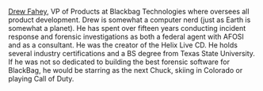[Drew Fahey](Drew_Fahey "wikilink"), VP of Products at Blackbag
Technologies where oversees all product development. Drew is somewhat a
computer nerd (just as Earth is somewhat a planet). He has spent over
fifteen years conducting incident response and forensic investigations
as both a federal agent with AFOSI and as a consultant. He was the
creator of the Helix Live CD. He holds several industry certifications
and a BS degree from Texas State University. If he was not so dedicated
to building the best forensic software for BlackBag, he would be
starring as the next Chuck, skiing in Colorado or playing Call of Duty.